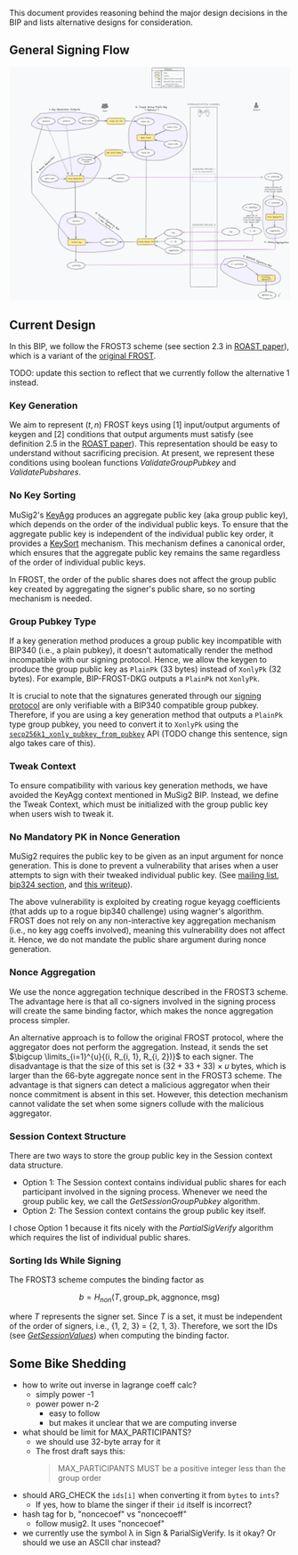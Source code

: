 This document provides reasoning behind the major design decisions in the BIP and lists alternative designs for consideration.

## General Signing Flow

![General Signing Flow](docs/signing_flow.png)

## Current Design

In this BIP, we follow the FROST3 scheme (see section 2.3 in [ROAST paper](https://eprint.iacr.org/2022/550.pdf)), which is a variant of the [original FROST](https://eprint.iacr.org/2020/852.pdf).

TODO: update this section to reflect that we currently follow the alternative 1 instead.
### Key Generation

We aim to represent $(t, n)$ FROST keys using [1] input/output arguments of keygen and [2] conditions that output arguments must satisfy (see definition 2.5 in the [ROAST paper](https://eprint.iacr.org/2022/550.pdf)). This representation should be easy to understand without sacrificing precision. At present, we represent these conditions using boolean functions _ValidateGroupPubkey_ and _ValidatePubshares_.

### No Key Sorting

MuSig2's [KeyAgg](https://github.com/bitcoin/bips/blob/master/bip-0327.mediawiki#user-content-Key_Generation_and_Aggregation) produces an aggregate public key (aka group public key), which depends on the order of the individual public keys. To ensure that the aggregate public key is independent of the individual public key order, it provides a [KeySort](https://github.com/bitcoin/bips/blob/master/bip-0327.mediawiki#user-content-Key_Sorting) mechanism. This mechanism defines a canonical order, which ensures that the aggregate public key remains the same regardless of the order of individual public keys.

In FROST, the order of the public shares does not affect the group public key created by aggregating the signer's public share, so no sorting mechanism is needed.

### Group Pubkey Type

If a key generation method produces a group public key incompatible with BIP340 (i.e., a plain pubkey), it doesn't automatically render the method incompatible with our signing protocol. Hence, we allow the keygen to produce the group public key as `PlainPk` (33 bytes) instead of `XonlyPk` (32 bytes). For example, BIP-FROST-DKG outputs a `PlainPk` not `XonlyPk`.

It is crucial to note that the signatures generated through our [signing protocol](README.md#signing) are only verifiable with a BIP340 compatible group pubkey. Therefore, if you are using a key generation method that outputs a `PlainPk` type group pubkey, you need to convert it to `XonlyPk` using the [`secp256k1_xonly_pubkey_from_pubkey`](https://github.com/bitcoin-core/secp256k1/blob/master/include/secp256k1_extrakeys.h#L93) API (TODO change this sentence, sign algo takes care of this).

### Tweak Context

To ensure compatibility with various key generation methods, we have avoided the KeyAgg context mentioned in MuSig2 BIP. Instead, we define the Tweak Context, which must be initialized with the group public key when users wish to tweak it.

### No Mandatory PK in Nonce Generation

MuSig2 requires the public key to be given as an input argument for nonce generation. This is done to prevent a vulnerability that arises when a user attempts to sign with their tweaked individual public key. (See [mailing list](https://lists.linuxfoundation.org/pipermail/bitcoin-dev/2022-October/021000.html), [bip324 section](https://github.com/bitcoin/bips/blob/master/bip-0327.mediawiki#signing-with-tweaked-individual-keys), and [this writeup](https://github.com/jonasnick/musig2-tweaking)).

The above vulnerability is exploited by creating rogue keyagg coefficients (that adds up to a rogue bip340 challenge) using wagner's algorithm. FROST does not rely on any non-interactive key aggregation mechanism (i.e., no key agg coeffs involved), meaning this vulnerability does not affect it. Hence, we do not mandate the public share argument during nonce generation.

### Nonce Aggregation

We use the nonce aggregation technique described in the FROST3 scheme. The advantage here is that all co-signers involved in the signing process will create the same binding factor, which makes the nonce aggregation process simpler.

An alternative approach is to follow the original FROST protocol, where the aggregator does not perform the aggregation. Instead, it sends the set $\bigcup \limits_{i=1}^{u}{(i, R_{i, 1}, R_{i, 2})}$ to each signer. The disadvantage is that the size of this set is $(32+33+33) \times u$ bytes, which is larger than the 66-byte aggregate nonce sent in the FROST3 scheme. The advantage is that signers can detect a malicious aggregator when their nonce commitment is absent in this set. However, this detection mechanism cannot validate the set when some signers collude with the malicious aggregator.

### Session Context Structure

There are two ways to store the group public key in the Session context data structure.
- Option 1: The Session context contains individual public shares for each participant involved in the signing process. Whenever we need the group public key, we call the _GetSessionGroupPubkey_ algorithm.
- Option 2: The Session context contains the group public key itself.

I chose Option 1 because it fits nicely with the _PartialSigVerify_ algorithm which requires the list of individual public shares.

### Sorting Ids While Signing

The FROST3 scheme computes the binding factor as
```math
b = H_{non}(T, \text{group\_pk}, \text{aggnonce}, \text{msg})
```
where $T$ represents the signer set. Since $T$ is a set, it must be independent of the order of signers, i.e., {1, 2, 3} = {2, 1, 3}. Therefore, we sort the IDs (see [_GetSessionValues_](README.md#session-context)) when computing the binding factor.

## Some Bike Shedding
- how to write out inverse in lagrange coeff calc?
  - simply power -1
  - power power n-2
    - easy to follow
    - but makes it unclear that we are computing inverse
- what should be limit for MAX_PARTICIPANTS?
  - we should use 32-byte array for it
  - The frost draft says this:
    > MAX_PARTICIPANTS MUST be a positive integer less than the group order
- should ARG_CHECK the `ids[i]` when converting it from `bytes` to `ints`?
  - If yes, how to blame the singer if their `id` itself is incorrect?
- hash tag for b, "noncecoef" vs "noncecoeff"
  - follow musig2. It uses "noncecoef"
- we currently use the symbol &lambda; in Sign & ParialSigVerify. Is it okay? Or should we use an ASCII char instead?
